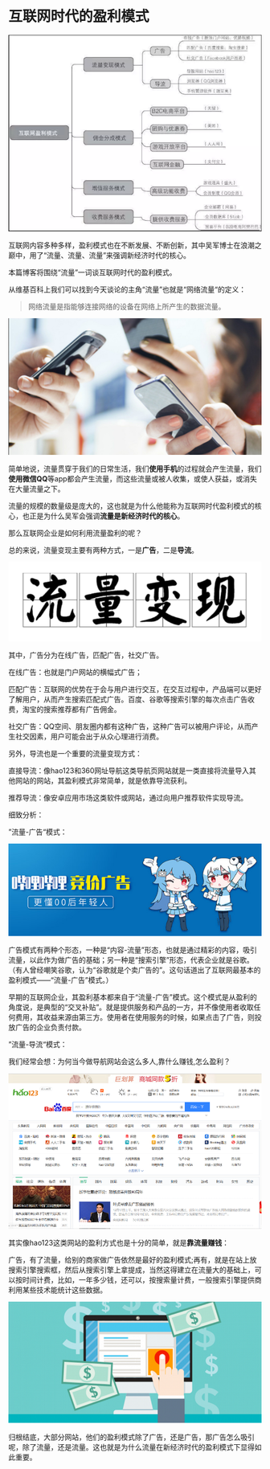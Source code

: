 # 互联网时代的盈利模式

![](images/lab17-1.jpg)

互联网内容多种多样，盈利模式也在不断发展、不断创新，其中吴军博士在浪潮之巅中，用了“流量、流量、流量”来强调新经济时代的核心。

本篇博客将围绕“流量”一词谈互联网时代的盈利模式。

从维基百科上我们可以找到今天谈论的主角“流量”也就是“网络流量“的定义：
>网络流量是指能够连接网络的设备在网络上所产生的数据流量。

![](images/lab17-6.jpg)

简单地说，流量贯穿于我们的日常生活，我们**使用手机**的过程就会产生流量，我们**使用微信QQ**等app都会产生流量，而这些流量或被人收集，或使人获益，或消失在大量流量之下。

流量的规模的数量级是庞大的，这也就是为什么他能称为互联网时代盈利模式的核心，也正是为什么吴军会强调**流量是新经济时代的核心**。

那么互联网企业是如何利用流量盈利的呢？

总的来说，流量变现主要有两种方式，一是**广告**，二是**导流**。

![](images/lab17-5.jpg)

其中，广告分为在线广告，匹配广告，社交广告。

在线广告：也就是门户网站的横幅式广告；

匹配广告：互联网的优势在于会与用户进行交互，在交互过程中，产品端可以更好了解用户，从而产生搜索匹配式广告。百度、谷歌等搜索引擎的每次点击广告收费，淘宝的搜索推荐都有广告佣金。

社交广告：QQ空间、朋友圈内都有这种广告，这种广告可以被用户评论，从而产生社交因素，用户可能会出于从众心理进行消费。

另外，导流也是一个重要的流量变现方式：

直接导流：像hao123和360网址导航这类导航页网站就是一类直接将流量导入其他网站的网站，其盈利模式非常简单，就是依靠导流获利。

推荐导流：像安卓应用市场这类软件或网站，通过向用户推荐软件实现导流。

细致分析：

”流量-广告“模式：

![](images/lab17-4.jpg)

广告模式有两种个形态，一种是“内容-流量”形态，也就是通过精彩的内容，吸引流量，以此作为做广告的基础；另一种是“搜索引擎”形态，代表企业就是谷歌。（有人曾经嘲笑谷歌，认为“谷歌就是个卖广告的”。这句话道出了互联网最基本的盈利模式——“流量-广告”模式。）

早期的互联网企业，其盈利基本都来自于“流量-广告”模式。这个模式是从盈利的角度说，是典型的“交叉补贴”。就是提供服务和产品的一方，并不像使用者收取任何费用，其收益来源由第三方。使用者在使用服务的时候，如果点击了广告，则投放广告的企业负责付款。

”流量-导流“模式：

我们经常会想：为何当今做导航网站会这么多人,靠什么赚钱,怎么盈利？

![](images/lab17-2.jpg)

其实像hao123这类网站的盈利方式也是十分的简单，就是**靠流量赚钱**：

广告，有了流量，给别的商家做广告依然是最好的盈利模式;再有，就是在站上放搜索引擎搜索框，然后从搜索引擎上拿提成，当然这得建立在流量大的基础上，可以按时间计费，比如，一年多少钱，还可以，按搜索量计费，一般搜索引擎提供商利用某些技术能统计这些数据。

![](images/lab17-3.jpg)

归根结底，大部分网站，他们的盈利模式除了广告，还是广告，那广告怎么吸引呢，除了流量，还是流量。这也就是为什么流量在新经济时代的盈利模式下显得如此重要。
